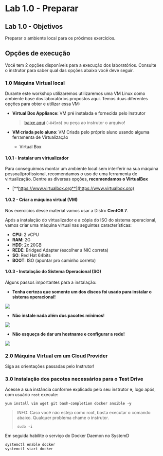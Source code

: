 # Lab 1.0 - Preparar

## Lab 1.0 - Objetivos

Preparar o ambiente local para os próximos exercícios.

## Opções de execução

Você tem 2 opções disponíveis para a execução dos laboratórios. Consulte o instrutor para saber qual das opções abaixo você deve seguir.

### 1.0 Máquina Virtual local

Durante este workshop utilizaremos utilizaremos uma VM Linux como ambiente base dos laboratórios propostos aqui. Temos duas diferentes opções para obter e utilizar essa VM:

* **Virtual Box Appliance**: VM pré instalada e fornecida pelo Instrutor

  > [baixe aqui](https://drive.google.com/open?id=16CHefCCaXL9wfhsx6C7jgH11ODO5mFdP) \(`~845mb`\) ou peça ao instrutor o arquivo!

* **VM criada pelo aluno**: VM Criada pelo próprio aluno usando alguma ferramenta de Virtualização
  * Virtual Box

#### 1.0.1 - Instalar um virtualizador

Para conseguirmos montar um ambiente local sem interferir na sua máquina pessoal/profissional, recomendamos o uso de uma ferramenta de virtualização. Dentre as diversas opções, **recomendamos o VirtualBox**

* [**https://www.virtualbox.org**](https://www.virtualbox.org)

#### 1.0.2 - Criar a máquina virtual \(VM\)

Nos exercícios desse material vamos usar a Distro **CentOS 7**.

Após a instalação do virtualizador e a cópia do ISO do sistema operacional, vamos criar uma máquina virtual nas seguintes características:

* **CPU**: 2 vCPU
* **RAM**: 2G
* **HDD**: 2x 20GB
* **REDE**: Bridged Adapter \(escolher a NIC correta\)
* **SO**: Red Hat 64bits
* **BOOT**: ISO \(apontar pro caminho correto\)

#### 1.0.3 - Instalação do Sistema Operacional \(SO\)

Alguns passos importantes para a instalação:

* **Tenha certeza que somente um dos discos foi usado para instalar o sistema operacional!**

![](../.gitbook/assets/centos-install-disks.png)

* **Não instale nada além dos pacotes mínimos!**

![](../.gitbook/assets/centos-install-packages%20%281%29.png)

* **Não esqueça de dar um hostname e configurar a rede!**

![](../.gitbook/assets/centos-install-networking%20%281%29.png)

### 2.0 Máquina Virtual em um Cloud Provider

Siga as orientações passadas pelo Instrutor!

### 3.0 Instalação dos pacotes necessários para o Test Drive

Acesse a sua instância conforme explicado pelo seu instrutor e, logo após, com usuário `root` execute:

```text
yum install vim wget git bash-completion docker ansible -y
```

> INFO: Caso você não esteja como root, basta executar o comando abaixo. Qualquer problema chame o instrutor.
>
> ```text
> sudo -i
> ```

Em seguida habilite o serviço do Docker Daemon no SystemD

```text
systemctl enable docker
systemctl start docker
```

